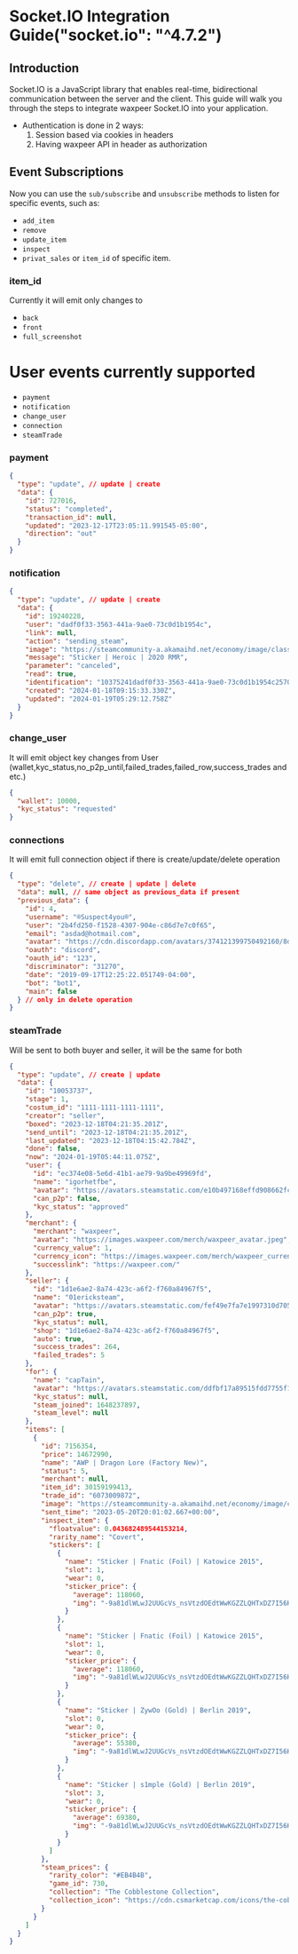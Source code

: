 # Socket.IO Integration Guide("socket.io": "^4.7.2")

## Introduction

Socket.IO is a JavaScript library that enables real-time, bidirectional communication between the server and the client. This guide will walk you through the steps to integrate waxpeer Socket.IO into your application.

- Authentication is done in 2 ways:
  1. Session based via cookies in headers
  2. Having waxpeer API in header as authorization

## Event Subscriptions

Now you can use the `sub/subscribe` and `unsubscribe` methods to listen for specific events, such as:

- `add_item`
- `remove`
- `update_item`
- `inspect`
- `privat_sales` or `item_id` of specific item.

### item_id

Currently it will emit only changes to

- `back`
- `front`
- `full_screenshot`

# User events currently supported

- `payment`
- `notification`
- `change_user`
- `connection`
- `steamTrade`

### payment

```json
{
  "type": "update", // update | create
  "data": {
    "id": 727016,
    "status": "completed",
    "transaction_id": null,
    "updated": "2023-12-17T23:05:11.991545-05:00",
    "direction": "out"
  }
}
```

### notification

```json
{
  "type": "update", // update | create
  "data": {
    "id": 19240228,
    "user": "dadf0f33-3563-441a-9ae0-73c0d1b1954c",
    "link": null,
    "action": "sending_steam",
    "image": "https://steamcommunity-a.akamaihd.net/economy/image/class/730/4302203073/200fx125f",
    "message": "Sticker | Heroic | 2020 RMR",
    "parameter": "canceled",
    "read": true,
    "identification": "10375241dadf0f33-3563-441a-9ae0-73c0d1b1954c25707995376",
    "created": "2024-01-18T09:15:33.330Z",
    "updated": "2024-01-19T05:29:12.758Z"
  }
}
```

### change_user

It will emit object key changes from User (wallet,kyc_status,no_p2p_until,failed_trades,failed_row,success_trades and etc.)

```json
{
  "wallet": 10000,
  "kyc_status": "requested"
}
```

### connections

It will emit full connection object if there is create/update/delete operation

```json
{
  "type": "delete", // create | update | delete
  "data": null, // same object as previous_data if present
  "previous_data": {
    "id": 4,
    "username": "®Suspect4you®",
    "user": "2b4fd250-f1528-4307-904e-c86d7e7c0f65",
    "email": "asdad@hotmail.com",
    "avatar": "https://cdn.discordapp.com/avatars/374121399750492160/8d68bf6a22d3279341f6f51ee2c72509.png",
    "oauth": "discord",
    "oauth_id": "123",
    "discriminator": "31270",
    "date": "2019-09-17T12:25:22.051749-04:00",
    "bot": "bot1",
    "main": false
  } // only in delete operation
}
```

### steamTrade

Will be sent to both buyer and seller, it will be the same for both

```json
{
  "type": "update", // create | update
  "data": {
    "id": "10053737",
    "stage": 1,
    "costum_id": "1111-1111-1111-1111",
    "creator": "seller",
    "boxed": "2023-12-18T04:21:35.201Z",
    "send_until": "2023-12-18T04:21:35.201Z",
    "last_updated": "2023-12-18T04:15:42.784Z",
    "done": false,
    "now": "2024-01-19T05:44:11.075Z",
    "user": {
      "id": "ec374e08-5e6d-41b1-ae79-9a9be49969fd",
      "name": "igorhetfbe",
      "avatar": "https://avatars.steamstatic.com/e10b497168effd908662fcf24c28e5a9678380a7_medium.jpg",
      "can_p2p": false,
      "kyc_status": "approved"
    },
    "merchant": {
      "merchant": "waxpeer",
      "avatar": "https://images.waxpeer.com/merch/waxpeer_avatar.jpeg",
      "currency_value": 1,
      "currency_icon": "https://images.waxpeer.com/merch/waxpeer_currency_icon.svg",
      "successlink": "https://waxpeer.com/"
    },
    "seller": {
      "id": "1d1e6ae2-8a74-423c-a6f2-f760a84967f5",
      "name": "01ericksteam",
      "avatar": "https://avatars.steamstatic.com/fef49e7fa7e1997310d705b2a6158ff8dc1cdfeb_medium.jpg",
      "can_p2p": true,
      "kyc_status": null,
      "shop": "1d1e6ae2-8a74-423c-a6f2-f760a84967f5",
      "auto": true,
      "success_trades": 264,
      "failed_trades": 5
    },
    "for": {
      "name": "capTain",
      "avatar": "https://avatars.steamstatic.com/ddfbf17a89515fdd7755f1a9269bb86b0cec484b.jpg",
      "kyc_status": null,
      "steam_joined": 1648237897,
      "steam_level": null
    },
    "items": [
      {
        "id": 7156354,
        "price": 14672990,
        "name": "AWP | Dragon Lore (Factory New)",
        "status": 5,
        "merchant": null,
        "item_id": 30159199413,
        "trade_id": "6073009872",
        "image": "https://steamcommunity-a.akamaihd.net/economy/image/class/730/4880776820/200fx125f",
        "sent_time": "2023-05-20T20:01:02.667+00:00",
        "inspect_item": {
          "floatvalue": 0.043682489544153214,
          "rarity_name": "Covert",
          "stickers": [
            {
              "name": "Sticker | Fnatic (Foil) | Katowice 2015",
              "slot": 1,
              "wear": 0,
              "sticker_price": {
                "average": 118060,
                "img": "-9a81dlWLwJ2UUGcVs_nsVtzdOEdtWwKGZZLQHTxDZ7I56KU0Zwwo4NUX4oFJZEHLbXQ9QVcJY8gulRYX0DbRvCiwMbQVg8kdFEYsLSkPw5j7PXHeDF94N2kk4XFkvOjZuiFlToG65B33-iY8I_2jlHk-0RqZGHyJNDBIAFoYArU-lG9lPCv28G7mykyXQ"
              }
            },
            {
              "name": "Sticker | Fnatic (Foil) | Katowice 2015",
              "slot": 1,
              "wear": 0,
              "sticker_price": {
                "average": 118060,
                "img": "-9a81dlWLwJ2UUGcVs_nsVtzdOEdtWwKGZZLQHTxDZ7I56KU0Zwwo4NUX4oFJZEHLbXQ9QVcJY8gulRYX0DbRvCiwMbQVg8kdFEYsLSkPw5j7PXHeDF94N2kk4XFkvOjZuiFlToG65B33-iY8I_2jlHk-0RqZGHyJNDBIAFoYArU-lG9lPCv28G7mykyXQ"
              }
            },
            {
              "name": "Sticker | ZywOo (Gold) | Berlin 2019",
              "slot": 0,
              "wear": 0,
              "sticker_price": {
                "average": 55380,
                "img": "-9a81dlWLwJ2UUGcVs_nsVtzdOEdtWwKGZZLQHTxDZ7I56KU0Zwwo4NUX4oFJZEHLbXQ9QVcJY8gulRfSV7cTur_h56KHE59IjtNr62qJDhn3P_MTjFD_tuz2tjSz6GkYOmJlD1X7ZMi077DoY2k31Di_hI9MW6nIoDAIwI3aA7S_1SggbC4EsI5-LU"
              }
            },
            {
              "name": "Sticker | s1mple (Gold) | Berlin 2019",
              "slot": 3,
              "wear": 0,
              "sticker_price": {
                "average": 69380,
                "img": "-9a81dlWLwJ2UUGcVs_nsVtzdOEdtWwKGZZLQHTxDZ7I56KU0Zwwo4NUX4oFJZEHLbXQ9QVcJY8gulRfSV7cTur_h56KHE59IjtE57e1JwJf1PzEdQJO7c6xkc7cxvKgNe_UlzkEsJAh07vHpNvw21bk-UM9ZT_7Jo6XcwdoM1rRr1i6366x0ujAh_sf"
              }
            }
          ]
        },
        "steam_prices": {
          "rarity_color": "#EB4B4B",
          "game_id": 730,
          "collection": "The Cobblestone Collection",
          "collection_icon": "https://cdn.csmarketcap.com/icons/the-cobblestone-collection.png"
        }
      }
    ]
  }
}
```
